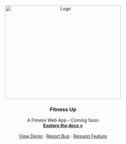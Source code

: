 <!-- PROJECT LOGO -->
<br />
<p align="center">
  <a href="https://github.com/othneildrew/Best-README-Template">
    <img src="https://i.imgur.com/aIfzI2y.png" alt="Logo" width="370" height="300">
  </a>

  <h3 align="center">Fitness Up</h3>

  <p align="center">
    A Fitness Web App - Coming Soon
    <br />
    <a href="https://github.com/renwid/fitnessApp"><strong>Explore the docs »</strong></a>
    <br />
    <br />
    <a href="https://github.com/renwid/fitnessApp">View Demo</a>
    ·
    <a href="https://github.com/renwid/fitnessApp">Report Bug</a>
    ·
    <a href="https://github.com/renwid/fitnessApp">Request Feature</a>
  </p>
</p>
